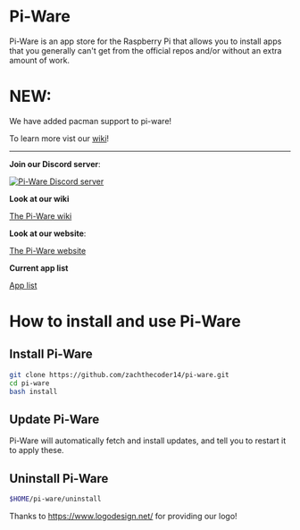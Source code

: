 # Pi-Ware
Pi-Ware is an app store for the Raspberry Pi that allows you to install apps that you generally can't get from the official repos and/or without an extra amount of work.

# NEW:

We have added pacman support to pi-ware!

To learn more vist our <a href="https://github.com/zachthecoder14/pi-ware/wiki/" alt="Pi-Ware wiki">wiki</a>!

***

**Join our Discord server**:

[![Pi-Ware Discord server](https://img.shields.io/discord/840124418528378881?color=7289da&label=Discord%20Server&logo=discord&style=flat-square)](https://discord.gg/BU8F6D8X6s)

**Look at our wiki**

<a href="https://github.com/zachthecoder14/pi-ware/wiki/" alt="Pi-Ware wiki">The Pi-Ware wiki</a>

**Look at our website**:

<a href="https://oxmc.github.io/pi-ware/" alt="Pi-Ware website">The Pi-Ware website</a>

**Current app list**

<a href="https://oxmc.github.io/pi-ware/apps/current/" alt="App list">App list</a>

# How to install and use Pi-Ware

## Install Pi-Ware
```sh
git clone https://github.com/zachthecoder14/pi-ware.git
cd pi-ware
bash install
```

## Update Pi-Ware
Pi-Ware will automatically fetch and install updates, and tell you to restart it to apply these.

## Uninstall Pi-Ware
```sh
$HOME/pi-ware/uninstall
```

Thanks to https://www.logodesign.net/ for providing our logo!
